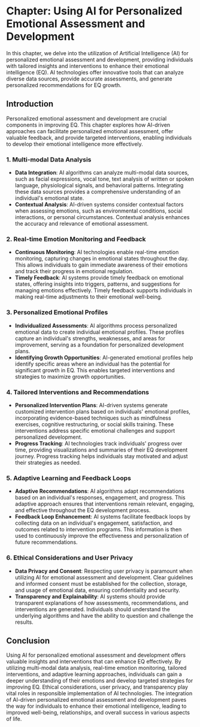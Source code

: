Chapter: Using AI for Personalized Emotional Assessment and Development
=======================================================================

In this chapter, we delve into the utilization of Artificial Intelligence (AI) for personalized emotional assessment and development, providing individuals with tailored insights and interventions to enhance their emotional intelligence (EQ). AI technologies offer innovative tools that can analyze diverse data sources, provide accurate assessments, and generate personalized recommendations for EQ growth.

Introduction
------------

Personalized emotional assessment and development are crucial components in improving EQ. This chapter explores how AI-driven approaches can facilitate personalized emotional assessment, offer valuable feedback, and provide targeted interventions, enabling individuals to develop their emotional intelligence more effectively.

### 1. Multi-modal Data Analysis

* **Data Integration**: AI algorithms can analyze multi-modal data sources, such as facial expressions, vocal tone, text analysis of written or spoken language, physiological signals, and behavioral patterns. Integrating these data sources provides a comprehensive understanding of an individual's emotional state.
* **Contextual Analysis**: AI-driven systems consider contextual factors when assessing emotions, such as environmental conditions, social interactions, or personal circumstances. Contextual analysis enhances the accuracy and relevance of emotional assessment.

### 2. Real-time Emotion Monitoring and Feedback

* **Continuous Monitoring**: AI technologies enable real-time emotion monitoring, capturing changes in emotional states throughout the day. This allows individuals to gain immediate awareness of their emotions and track their progress in emotional regulation.
* **Timely Feedback**: AI systems provide timely feedback on emotional states, offering insights into triggers, patterns, and suggestions for managing emotions effectively. Timely feedback supports individuals in making real-time adjustments to their emotional well-being.

### 3. Personalized Emotional Profiles

* **Individualized Assessments**: AI algorithms process personalized emotional data to create individual emotional profiles. These profiles capture an individual's strengths, weaknesses, and areas for improvement, serving as a foundation for personalized development plans.
* **Identifying Growth Opportunities**: AI-generated emotional profiles help identify specific areas where an individual has the potential for significant growth in EQ. This enables targeted interventions and strategies to maximize growth opportunities.

### 4. Tailored Interventions and Recommendations

* **Personalized Intervention Plans**: AI-driven systems generate customized intervention plans based on individuals' emotional profiles, incorporating evidence-based techniques such as mindfulness exercises, cognitive restructuring, or social skills training. These interventions address specific emotional challenges and support personalized development.
* **Progress Tracking**: AI technologies track individuals' progress over time, providing visualizations and summaries of their EQ development journey. Progress tracking helps individuals stay motivated and adjust their strategies as needed.

### 5. Adaptive Learning and Feedback Loops

* **Adaptive Recommendations**: AI algorithms adapt recommendations based on an individual's responses, engagement, and progress. This adaptive approach ensures that interventions remain relevant, engaging, and effective throughout the EQ development process.
* **Feedback Loop Enhancement**: AI systems facilitate feedback loops by collecting data on an individual's engagement, satisfaction, and outcomes related to intervention programs. This information is then used to continuously improve the effectiveness and personalization of future recommendations.

### 6. Ethical Considerations and User Privacy

* **Data Privacy and Consent**: Respecting user privacy is paramount when utilizing AI for emotional assessment and development. Clear guidelines and informed consent must be established for the collection, storage, and usage of emotional data, ensuring confidentiality and security.
* **Transparency and Explainability**: AI systems should provide transparent explanations of how assessments, recommendations, and interventions are generated. Individuals should understand the underlying algorithms and have the ability to question and challenge the results.

Conclusion
----------

Using AI for personalized emotional assessment and development offers valuable insights and interventions that can enhance EQ effectively. By utilizing multi-modal data analysis, real-time emotion monitoring, tailored interventions, and adaptive learning approaches, individuals can gain a deeper understanding of their emotions and develop targeted strategies for improving EQ. Ethical considerations, user privacy, and transparency play vital roles in responsible implementation of AI technologies. The integration of AI-driven personalized emotional assessment and development paves the way for individuals to enhance their emotional intelligence, leading to improved well-being, relationships, and overall success in various aspects of life.

